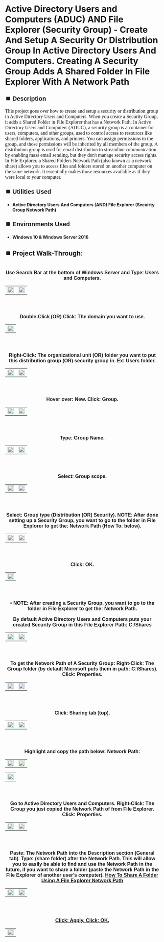 <h1>Active Directory Users and Computers (ADUC)  AND  File Explorer (Security Group) - Create And Setup A Security Or Distribution Group In Active Directory Users And Computers.  Creating A Security Group Adds A Shared Folder In File Explorer With A Network Path</h1>


<h2 style="font-family: Arial, sans-serif; font-size: 20px; font-weight: bold; margin-top: 24px; margin-bottom: 12px;">
⏹️ Description</h2>

<p style="font-family: Georgia, serif; font-size: 16px; margin-top: 12px; margin-bottom: 12px;">
This project goes over how to create and setup a security or distribution group in Active Directory Users and Computers.  When you create a Security Group, it adds a Shared Folder in File Explorer that has a Network Path. In Active Directory Users and Computers (ADUC), a security group is a container for users, computers, and other groups, used to control access to resources like shared folders, applications, and printers.  You can assign permissions to the group, and those permissions will be inherited by all members of the group.  A distribution group is used for email distribution to streamline communication by enabling mass email sending, but they don't manage security access rights.  In File Explorer, a Shared Folders Network Path (also known as a network share) allows you to access files and folders stored on another computer on the same network. It essentially makes those resources available as if they were local to your computer. 
</b>



<h2 style="font-family: Arial, sans-serif; font-size: 20px; font-weight: bold; margin-top: 24px; margin-bottom: 12px;">
⏹️ Utilities Used</h2>
  
<p style="font-family: Georgia, serif; font-size: 16px; margin-top: 12px; margin-bottom: 12px;">
 
 - <b>Active Directory Users And Computers  (AND)  File Explorer (Secuirty Group Network Path)</b>



<h2 style="font-family: Arial, sans-serif; font-size: 20px; font-weight: bold; margin-top: 24px; margin-bottom: 12px;"> 
⏹️ Environments Used </h2>

<p style="font-family: Georgia, serif; font-size: 16px; margin-top: 12px; margin-bottom: 12px;">
 
- <b>Windows 10 & Windows Server 2016</b>



<h2 style="font-family: Arial, sans-serif; font-size: 20px; font-weight: bold; margin-top: 24px; margin-bottom: 12px;"> 
<h2>
⏹️ Project Walk-Through:</h2>
 <br/>

<div style="text-align:center;">
  <span style="font-family: Arial, sans-serif; font-size: 16px;"><b>Use Search Bar at the bottom of Windows Server and Type: Users and Computers.</b></span>  
<br/>

<table>
  <tr>
    <td><img src="https://imgur.com/T7D5REV.png" height="50%" width="100%" /></td>
    <td><img src="https://imgur.com/BxG3YGN.png" height="50%" width="100%" /></td>
  </tr>
</table>

<br /><br />


<div style="text-align:center;">
  <span style="font-family: Arial, sans-serif; font-size: 16px;"><b>Double-Click  (OR)  Click: The domain you want to use.</b></span>  
<br/>

<table>
  <tr>
    <td><img src="https://imgur.com/a2HZ9oY.png" height="50%" width="100%" /></td>
  </tr>
</table>

<br /><br />


<div style="text-align:center;">
  <span style="font-family: Arial, sans-serif; font-size: 16px;"><b>Right-Click: The organizational unit  (OR)  folder you want to put this distribution group (OR) security group in.  Ex: Users folder.</b></span>  
<br/>

<table>
  <tr>
    <td><img src="https://imgur.com/fSV4VTV.png" height="50%" width="100%" /></td>
    <td><img src="https://imgur.com/HDsc4Ed.png" height="50%" width="100%" /></td>
  </tr>
</table>

<br /><br />


<div style="text-align:center;">
  <span style="font-family: Arial, sans-serif; font-size: 16px;"><b>Hover over: New.  Click: Group.</b></span>  
<br/>

<table>
  <tr>
    <td><img src="https://imgur.com/ImQq4hX.png" height="50%" width="100%" /></td>
    <td><img src="https://imgur.com/UMw8zIA.png" height="50%" width="100%" /></td>
  </tr>
</table>

<br /><br />


<div style="text-align:center;">
  <span style="font-family: Arial, sans-serif; font-size: 16px;"><b>Type: Group Name.</b></span>  
<br/>

<table>
  <tr>
    <td><img src="https://imgur.com/FGCfymr.png" height="50%" width="100%" /></td>
    <td><img src="https://imgur.com/7oUBIL6.png" height="50%" width="100%" /></td>
  </tr>
</table>

<br /><br />


<div style="text-align:center;">
  <span style="font-family: Arial, sans-serif; font-size: 16px;"><b>Select: Group scope.</b></span>  
<br/>

<table>
  <tr>
    <td><img src="https://imgur.com/21Mh5tk.png" height="50%" width="100%" /></td>
    <td><img src="https://imgur.com/KyJyYds.png" height="50%" width="100%" /></td>
  </tr>
</table>

<br /><br />


<div style="text-align:center;">
  <span style="font-family: Arial, sans-serif; font-size: 16px;"><b>Select: Group type (Distribution  (OR)  Security).  NOTE: After done setting up a Security Group, you want to go to the folder in File Explorer to get the: Network Path (How To: below).</b></span>  
<br/>

<table>
  <tr>
    <td><img src="https://imgur.com/pMOkL1D.png" height="50%" width="100%" /></td>
    <td><img src="https://imgur.com/nklRDYh.png" height="50%" width="100%" /></td>
  </tr>
</table>

<br /><br />


<div style="text-align:center;">
  <span style="font-family: Arial, sans-serif; font-size: 16px;"><b>Click: OK.</b></span>  
<br/>

<table>
  <tr>
    <td><img src="https://imgur.com/mUMEoem.png" height="50%" width="100%" /></td>
  </tr>
</table>

<br /><br />


<div style="text-align:center;">
  <span style="font-family: Arial, sans-serif; font-size: 16px;"><b>•	NOTE: After creating a Security Group, you want to go to the folder in File Explorer to get the: Network Path.</b></span>  
<br/><br/>

<div style="text-align:center;">
  <span style="font-family: Arial, sans-serif; font-size: 16px;"><b>By default Active Directory Users and Computers puts your created Security Group in this File Explorer Path: C:\Shares</b></span>  
<br/>

<table>
  <tr>
    <td><img src="https://imgur.com/jEp6eti.png" height="50%" width="100%" /></td>
    <td><img src="https://imgur.com/JuXiMtM.png" height="50%" width="100%" /></td>
  </tr>
</table>

<br /><br />


<div style="text-align:center;">
  <span style="font-family: Arial, sans-serif; font-size: 16px;"><b>To get the Network Path of A Security Group: Right-Click: The Group folder (by default Microsoft puts them in path: C:\Shares).  Click: Properties.</b></span>  
<br/>

<table>
  <tr>
    <td><img src="https://imgur.com/wMjGltb.png" height="50%" width="100%" /></td>
    <td><img src="https://imgur.com/TRXFa7r.png" height="50%" width="100%" /></td>
  </tr>
</table>

<br /><br />


<div style="text-align:center;">
  <span style="font-family: Arial, sans-serif; font-size: 16px;"><b>Click: Sharing tab (top).</b></span>  
<br/>

<table>
  <tr>
    <td><img src="https://imgur.com/rOMkVH1.png" height="50%" width="100%" /></td>
    <td><img src="https://imgur.com/XD4ZFq7.png" height="50%" width="100%" /></td>
  </tr>
</table>

<br /><br />


<div style="text-align:center;">
  <span style="font-family: Arial, sans-serif; font-size: 16px;"><b>Highlight and copy the path below: Network Path:</b></span>  
<br/>

<table>
  <tr>
    <td><img src="https://imgur.com/2ghYxSm.png" height="50%" width="100%" /></td>
    <td><img src="https://imgur.com/j7uikE2.png" height="50%" width="100%" /></td>
  </tr>
</table>

<table>
  <tr>
    <td><img src="https://imgur.com/mx3H4Zu.png" height="50%" width="100%" /></td>
  </tr>
</table>

<br /><br />


<div style="text-align:center;">
  <span style="font-family: Arial, sans-serif; font-size: 16px;"><b>Go to Active Directory Users and Computers. Right-Click: The Group you just copied the Network Path of from File Explorer. Click: Properties.</b></span>  
<br/>

<table>
  <tr>
    <td><img src="https://imgur.com/sp4Y1Rr.png" height="50%" width="100%" /></td>
    <td><img src="https://imgur.com/BIkAHGQ.png" height="50%" width="100%" /></td>
  </tr>
</table>

<br /><br />


<div style="text-align:center;">
  <span style="font-family: Arial, sans-serif; font-size: 16px;"><b>Paste: The Network Path into the Description section (General tab). Type: (share folder) after the Network Path.  This will allow you to easily be able to find and use the Network Path in the future, if you want to share a folder (paste the Network Path in the File Explorer of another user’s computer).  <a href="https://github.com/RashadHagen/File-Explorer-Share-A-Folder-Using-A-File-Explorer-Network-Path" style="font-family: Arial, sans-serif; font-size: 16px; font-weight: bold;">How To Share A Folder Using A File Explorer Network Path</b></span>  
<br/>

<table>
  <tr>
    <td><img src="https://imgur.com/06nfb6t.png" height="50%" width="100%" /></td>
    <td><img src="https://imgur.com/5UcDVGA.png" height="50%" width="100%" /></td>
  </tr>
</table>

<br /><br />


<div style="text-align:center;">
  <span style="font-family: Arial, sans-serif; font-size: 16px;"><b>Click: Apply.  Click: OK.</b></span>  
<br/>

<table>
  <tr>
    <td><img src="https://imgur.com/P9hA9BM.png" height="50%" width="100%" /></td>
  </tr>
</table>

<br /><br />
